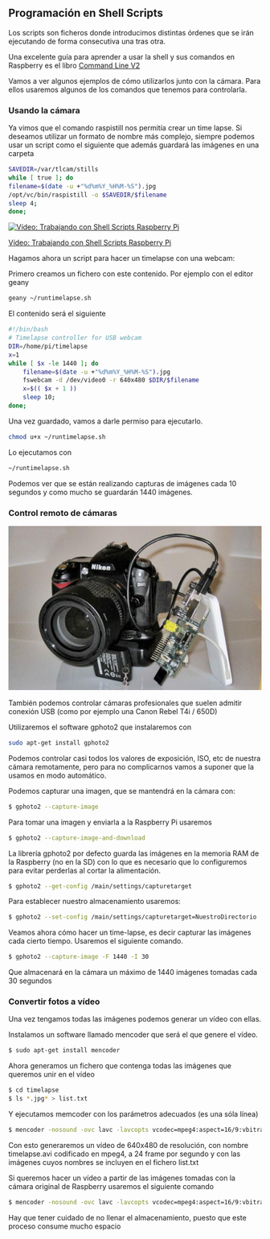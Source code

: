 ## Programación en Shell Scripts

Los scripts son ficheros donde introducimos distintas órdenes que se irán ejecutando de forma consecutiva una tras otra.

Una excelente guía para aprender a usar la shell y sus comandos en Raspberry es el libro [Command Line V2](https://magpi.raspberrypi.com/books/command-line-second-edition)

Vamos a ver algunos ejemplos de cómo utilizarlos junto con la cámara. Para ellos usaremos algunos de los comandos que tenemos para controlarla.

### Usando la cámara

Ya vimos que el comando raspistill nos permitía crear un time lapse. Si deseamos utilizar un formato de nombre más complejo, siempre podemos usar un script como el siguiente que además guardará las imágenes en una carpeta


```sh
SAVEDIR=/var/tlcam/stills
while [ true ]; do
filename=$(date -u +"%d%m%Y_%H%M-%S").jpg
/opt/vc/bin/raspistill -o $SAVEDIR/$filename
sleep 4;
done;
```

[![Vídeo: Trabajando con Shell  Scripts Raspberry Pi](https://img.youtube.com/vi/L5HfjbKyth0/0.jpg)](https://drive.google.com/file/d/1PBeFd8OSPnz6-e5AZa_8DRTYM9F5DKQX/view?usp=sharing)


[Vídeo: Trabajando con Shell  Scripts Raspberry Pi](https://drive.google.com/file/d/1PBeFd8OSPnz6-e5AZa_8DRTYM9F5DKQX/view?usp=sharing)

Hagamos ahora un script para hacer un timelapse con una webcam:

Primero creamos un fichero con este contenido. Por ejemplo con el editor geany

```sh
geany ~/runtimelapse.sh 
``` 

El contenido será el siguiente

```sh
#!/bin/bash
# Timelapse controller for USB webcam
DIR=/home/pi/timelapse
x=1
while [ $x -le 1440 ]; do
	filename=$(date -u +"%d%m%Y_%H%M-%S").jpg
	fswebcam -d /dev/video0 -r 640x480 $DIR/$filename
	x=$(( $x + 1 ))
	sleep 10;
done;
```

Una vez guardado, vamos a darle permiso para ejecutarlo.

```sh
chmod u+x ~/runtimelapse.sh
```

Lo ejecutamos con
```sh
~/runtimelapse.sh
```

Podemos ver que se están realizando capturas de imágenes cada 10 segundos y como mucho se guardarán 1440 imágenes.

### Control remoto de cámaras

![Controlando una cámara profesional](./images/camaraPro.png)

También podemos controlar cámaras profesionales que suelen admitir conexión USB (como por ejemplo una Canon Rebel T4i / 650D)

Utilizaremos el software gphoto2 que  instalaremos con

```sh
sudo apt-get install gphoto2
```

Podemos controlar casi todos los valores de exposición, ISO, etc de nuestra cámara remotamente, pero para no complicarnos vamos a suponer que la usamos en modo automático.

Podemos capturar una imagen, que se mantendrá en la cámara con:

```sh
$ gphoto2 --capture-image
```

Para tomar una imagen y enviarla a la Raspberry Pi usaremos

```sh
$ gphoto2 --capture-image-and-download
```

La librería gphoto2 por defecto guarda las imágenes en la memoria RAM de la Raspberry (no en la SD) con lo que es necesario que lo configuremos para evitar perderlas al cortar la alimentación.

```sh
$ gphoto2 --get-config /main/settings/capturetarget
```

Para establecer nuestro almacenamiento usaremos:

```sh
$ gphoto2 --set-config /main/settings/capturetarget=NuestroDirectorio
```

Veamos ahora cómo hacer un time-lapse, es decir capturar las imágenes cada cierto tiempo. Usaremos el siguiente comando.

```sh
$ gphoto2 --capture-image -F 1440 -I 30
```

Que almacenará en la cámara un máximo de 1440 imágenes tomadas cada 30
segundos

### Convertir fotos a vídeo

Una vez tengamos todas las imágenes podemos generar un vídeo con ellas.

Instalamos un software llamado mencoder que será el que genere el vídeo.

```sh
$ sudo apt-get install mencoder
```

 Ahora generamos un fichero que contenga todas las imágenes que queremos unir en el vídeo

```sh
$ cd timelapse
$ ls *.jpg* > list.txt
```


Y ejecutamos memcoder con los parámetros adecuados (es una sóla línea)

```sh
$ mencoder -nosound -ovc lavc -lavcopts vcodec=mpeg4:aspect=16/9:vbitrate=8000000 -vf scale=640:480 -o timelapse.avi -mf type=jpeg:fps=24 mf://@list.txt
```

Con esto generaremos un vídeo de 640x480 de resolución, con nombre timelapse.avi codificado en mpeg4, a 24 frame por segundo y con las imágenes cuyos nombres se incluyen en el fichero list.txt

Si queremos hacer un vídeo a partir de las imágenes tomadas con la cámara original de Raspberry usaremos el siguiente comando

```sh
$ mencoder -nosound -ovc lavc -lavcopts vcodec=mpeg4:aspect=16/9:vbitrate=8000000 -vf scale=1920:1080 -o tlcam.avi -mf type=jpeg:fps=24 mf://list.txt
```

Hay que tener cuidado de no llenar el almacenamiento, puesto que este proceso consume mucho espacio

